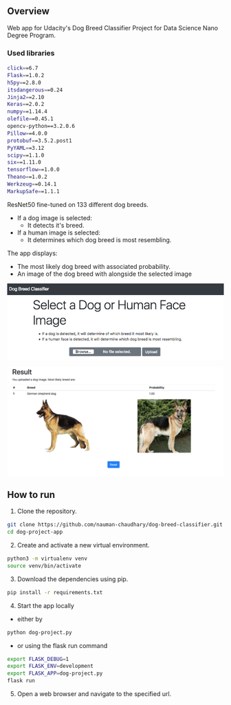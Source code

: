## Overview

Web app for Udacity's Dog Breed Classifier Project for Data Science Nano Degree Program.

### Used libraries

```bash
click==6.7
Flask==1.0.2
h5py==2.8.0
itsdangerous==0.24
Jinja2==2.10
Keras==2.0.2
numpy==1.14.4
olefile==0.45.1
opencv-python==3.2.0.6
Pillow==4.0.0
protobuf==3.5.2.post1
PyYAML==3.12
scipy==1.1.0
six==1.11.0
tensorflow==1.0.0
Theano==1.0.2
Werkzeug==0.14.1
MarkupSafe==1.1.1
```



ResNet50 fine-tuned on 133 different dog breeds. 

* If a dog image is selected: 
    * It detects it's breed. 
* If a human image is selected: 
    * It determines which dog breed is most resembling.

The app displays:
* The most likely dog breed with associated probability.
* An image of the dog breed with alongside the selected image

![Index-Image](doc/img/index.png)

![Result-Image](doc/img/result-dog.png)

## How to run

1. Clone the repository.
```	bash
git clone https://github.com/nauman-chaudhary/dog-breed-classifier.git
cd dog-project-app
```

2. Create and activate a new virtual environment.
```bash
python3 -m virtualenv venv
source venv/bin/activate
```

3. Download the dependencies using pip.
```bash
pip install -r requirements.txt
```

4. Start the app locally 

* either by

```bash
python dog-project.py
```

* or using the flask run command

```bash
export FLASK_DEBUG=1
export FLASK_ENV=development
export FLASK_APP=dog-project.py
flask run
```

5. Open a web browser and navigate to the specified url.
